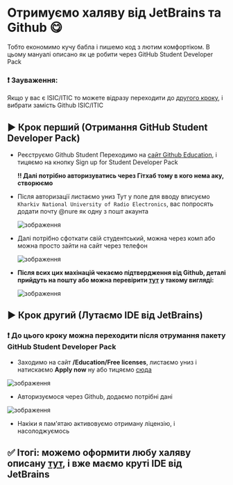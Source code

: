 # Отримуємо халяву від JetBrains та Github 😋

Тобто економимо кучу бабла і пишемо код з лютим комфортіком. В цьому мануалі описано як це робити через GitHub Student Developer Pack
### ❗ Зауваження:
Якщо у вас є ISIC/ITIC то можете відразу переходити до [другого кроку]([https://github.com/Twenty013/for-PZPI-24-5](https://github.com/Twenty013/for-PZPI-24-5?tab=readme-ov-file#-%D0%BA%D1%80%D0%BE%D0%BA-%D0%B4%D1%80%D1%83%D0%B3%D0%B8%D0%B9-%D0%BB%D1%83%D1%82%D0%B0%D1%94%D0%BC%D0%BE-ide-%D0%B2%D1%96%D0%B4-jetbrains)), і вибрати замість Github ISIC/ITIC


## ▶ Крок перший (Отримання GitHub Student Developer Pack)
- Реєструємо Github Student 
  Переходимо на [сайт Github Education](https://education.github.com/pack), і тицяємо на кнопку Sign up for Student Developer Pack
  
  **!! Далі потрібно авторизуватись через Гітхаб тому в кого нема аку, створюємо**
- Після авторизації листаємо униз
  Тут у поле для вводу вписуємо `Kharkiv National University of Radio Electronics`, вас попросять додати почту @nure як одну з пошт акаунта
  
  ![зображення](https://github.com/user-attachments/assets/67c483c7-cb27-46c8-882f-87f1fc4daf58)

- Далі потрібно сфоткати свій студентський, можна через комп або можна просто зайти на сайт через телефон

  ![зображення](https://github.com/user-attachments/assets/ed9d77f1-d8b1-4439-ae62-714c49a78534)

- **Після всих цих махінацій чекаємо підтвердження від Github, деталі прийдуть на пошту або можна перевірити [тут](https://education.github.com/discount_requests/application) у такому вигляді:** 

  ![зображення](https://github.com/user-attachments/assets/178e2743-c485-434a-bcbe-21c7b5c9af7c)

## ▶ Крок другий (Лутаємо IDE від JetBrains)
### ❗ До цього кроку можна переходити після отрумання пакету GitHub Student Developer Pack
  - Заходимо на сайт **/Education/Free licenses**, листаємо униз і натискаємо **Apply now** ну або тицяємо [сюда](https://www.jetbrains.com/shop/eform/students)

  ![зображення](https://github.com/user-attachments/assets/a86ec1c2-8e2b-49ad-821e-83eba550bc81)

 - Авторизуємося через Github, додаємо потрібні дані

  ![зображення](https://github.com/user-attachments/assets/dc154cb9-f5f6-4bab-87bf-99c2835cf741)

- Накіки я пам'ятаю активовуємо отриману ліцензію, і насолоджуємось



## ✅ Ітогі: можемо оформити любу халяву описану [тут](https://education.github.com/pack), і вже маємо круті IDE від JetBrains 





